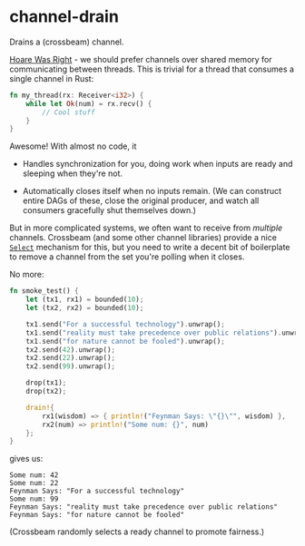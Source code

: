 # channel-drain

Drains a (crossbeam) channel.

[Hoare Was Right](https://www.cs.cmu.edu/~crary/819-f09/Hoare78.pdf) - we should
prefer channels over shared memory for communicating between threads.
This is trivial for a thread that consumes a single channel in Rust:

```rust
fn my_thread(rx: Receiver<i32>) {
    while let Ok(num) = rx.recv() {
        // Cool stuff
    }
}
```

Awesome! With almost no code, it

- Handles synchronization for you, doing work when inputs are ready and sleeping
  when they're not.

- Automatically closes itself when no inputs remain.
  (We can construct entire DAGs of these, close the original producer,
  and watch all consumers gracefully shut themselves down.)

But in more complicated systems, we often want to receive from _multiple_ channels.
Crossbeam (and some other channel libraries) provide a nice
[`Select`](https://docs.rs/crossbeam-channel/latest/crossbeam_channel/struct.Select.html)
mechanism for this, but you need to write a decent bit of boilerplate to
remove a channel from the set you're polling when it closes.

No more:
```rust
fn smoke_test() {
    let (tx1, rx1) = bounded(10);
    let (tx2, rx2) = bounded(10);

    tx1.send("For a successful technology").unwrap();
    tx1.send("reality must take precedence over public relations").unwrap();
    tx1.send("for nature cannot be fooled").unwrap();
    tx2.send(42).unwrap();
    tx2.send(22).unwrap();
    tx2.send(99).unwrap();

    drop(tx1);
    drop(tx2);

    drain!{
        rx1(wisdom) => { println!("Feynman Says: \"{}\"", wisdom) },
        rx2(num) => println!("Some num: {}", num)
    };
}
```
gives us:
```
Some num: 42
Some num: 22
Feynman Says: "For a successful technology"
Some num: 99
Feynman Says: "reality must take precedence over public relations"
Feynman Says: "for nature cannot be fooled"
```
(Crossbeam randomly selects a ready channel to promote fairness.)
